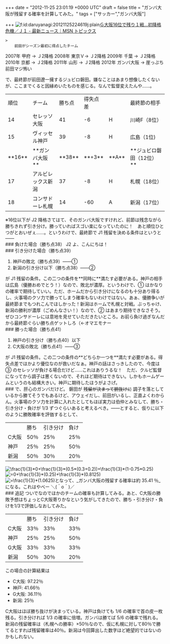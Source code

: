 
+++
date = "2012-11-25 23:01:19 +0000 UTC"
draft = false
title = "ガンバ大阪が残留する確率を計算してみた。"
tags = ["サッカー","ガンバ大阪"]

+++
<img src="http://cdn-ak.f.st-hatena.com/images/fotolife/d/daruyanagi/20121125/20121125224619.jpg" alt="f:id:daruyanagi:20121125224619j:plain" title="f:id:daruyanagi:20121125224619j:plain" class="hatena-fotolife"/><a href="http://topics.jp.msn.com/sports/football/article.aspx?articleid=1533526">Ｇ大阪16位で残り１戦…初降格危機／Ｊ１ - 最新ニュース｜MSN トピックス</a>

    >
        前田がシーズン最初に得点したチーム
2007年 甲府 → Ｊ2降格
2008年 東京Ｖ→ Ｊ2降格
2009年 千葉 → Ｊ2降格
2010年 京都 → Ｊ2降格
2011年 山形 → Ｊ2降格
2012年 ガンバ大阪 → 崖っぷち
前田マジ怖い

    
で、最終節が前田遼一擁するジュビロ磐田。嫌なことはあまり想像したくないが、ここまでくると因縁めいたものを感じる。なんで監督変えたんや……。

<table>
    <tbody><tr>
    <td>順位</td>
    <td>チーム</td>
    <td>勝ち点</td>
    <td>得失点差</td>
    <td></td>
    <td>最終節の相手</td>
    </tr>
    <tr>
    <td>14</td>
    <td>セレッソ大阪</td>
    <td>41</td>
    <td>-6</td>
    <td>H</td>
    <td>川崎F（8位）</td>
    </tr>
    <tr>
    <td>15</td>
    <td>ヴィッセル神戸</td>
    <td>39</td>
    <td>-8</td>
    <td>H</td>
    <td>広島（1位)</td>
    </tr>
    <tr>
    <td>**16**</td>
    <td>**ガンバ大阪**</td>
    <td>**38**</td>
    <td>**+3**</td>
    <td>**A**</td>
    <td>**ジュビロ磐田（12位）**</td>
    </tr>
    <tr>
    <td>17</td>
    <td>アルビレックス新潟</td>
    <td>37</td>
    <td>-8</td>
    <td>H</td>
    <td>札幌（18位）</td>
    </tr>
    <tr>
    <td>18</td>
    <td>コンサドーレ札幌</td>
    <td>14</td>
    <td>-60</td>
    <td>A</td>
    <td>新潟（17位）</td>
    </tr>
</tbody></table>※16位以下が J2 降格さてはて、そのガンバ大阪ですけれど、前節は残念ながら勝ちきれず引き分け。勝っていればスゴい楽になっていたのに！　あと順位ひとつがとおいぜぇ……。というわけで、最終節で J1 残留を決める条件はというと――

<div class="section">
    ### 負けた場合（勝ち点38）
    J2 よ、こんにちは！

</div>
<div class="section">
    ### 引き分けた場合（勝ち点39）
    
<ol>
<li>神戸の敗北（勝ち点39）――①</li>
<li>新潟の引き分け以下（勝ち点38）――②</li>
</ol>が J1 残留の条件。この二つの条件を**同時に**満たす必要がある。神戸の相手は広島（優勝おめでとう！）なので、敗北が濃厚。というわけで、① はかなりの確率で期待していい。ただ、ホームだから引き分けになるのも十分あり得るし、火事場のクソ力で勝ってしまう確率もないわけではない。あぁ、優勝争いが最終節までもつれこんでほしかった！新潟はホームで札幌と対戦。ぶっちゃけ、新潟の勝利が濃厚（ごめんなさい！）なので、② はあまり期待できなさそう。ぜひコンサドーレには意地を見せていただきたいところ。お前ら負け過ぎなんだから最終節ぐらい勝ち点ゲットしろ（←オマエモナー

</div>
<div class="section">
    ### 勝った場合（勝ち点41）
    
<ol>
<li>神戸の引き分け（勝ち点40）以下</li>
<li>C大阪の敗北（勝ち点41）――③</li>
</ol>が J1 残留の条件。この二つの条件の**どちらか一つを**満たす必要がある。得失点差でほかより優位なのが救いだなぁ。神戸の話はさっきしたので、今度は ③ のセレッソが負ける場合だけど……これはありうるな！　ただ、クルピ監督になってから調子は悪くないので、それほど期待はできない。しかもホームゲームというのも結構大きい。神戸に期待したほうがよさげ。

</div>
<div class="section">
    ### で、肝心のガンバだけど。
    磐田が <del>残留が決まって腑抜けに</del> 調子を落としているから勝てそうでもあるけど、アウェイだし、前田がいるし、正直よくわからん。火事場のクソ力を計算に入れたとしてもほぼ実力は伯仲とみなして、勝ち・引き分け・負けが 1/3 ずつぐらいあると考えるべき。――とすると、仮りに以下のように勝敗確率を評価するとして、

<table>
    <tbody><tr>
    <td></td>
    <td>勝ち</td>
    <td>引き分け</td>
    <td>負け</td>
    </tr>
    <tr>
    <td>C大阪</td>
    <td>50％</td>
    <td>25％</td>
    <td>25％</td>
    </tr>
    <tr>
    <td>神戸</td>
    <td>25％</td>
    <td>25％</td>
    <td>50％</td>
    </tr>
    <tr>
    <td>新潟</td>
    <td>50％</td>
    <td>30％</td>
    <td>20％</td>
    </tr>
</tbody></table><img src="http://chart.apis.google.com/chart?cht=tx&amp;chl=%5Cfrac%7B1%7D%7B3%7D%2A0%2B%5Cfrac%7B1%7D%7B3%7D%2A%280.5%2A%280.3%2B0.2%29%29%2B%5Cfrac%7B1%7D%7B3%7D%2A%281-0.75%2A0.25%29" alt="\frac{1}{3}*0+\frac{1}{3}*(0.5*(0.3+0.2))+\frac{1}{3}*(1-0.75*0.25)"/><br/>
<img src="http://chart.apis.google.com/chart?cht=tx&amp;chl=%3D0%2B%5Cfrac%7B1%7D%7B3%7D%2A%280.25%29%2B%5Cfrac%7B1%7D%7B3%7D%2A%280.8125%29" alt="=0+\frac{1}{3}*(0.25)+\frac{1}{3}*(0.8125)"/><br/>
<img src="http://chart.apis.google.com/chart?cht=tx&amp;chl=%3D%5Cfrac%7B1%7D%7B3%7D%2A%281.0625%29" alt="=\frac{1}{3}*(1.0625)"/>となって、_ガンバ大阪の残留する確率は約 35.41 ％_になる。これはやべー ＼(＾o＾)／

</div>
<div class="section">
    ### 追記
    ついでなのでほかのチームの確率も計算してみる。あと、C大阪の勝敗予想はちょっとC大阪寄りかなという気がしてきたので、勝ち・引き分け・負けを1/3で評価しなおしてみた。

<table>
    <tbody><tr>
    <td></td>
    <td>勝ち</td>
    <td>引き分け</td>
    <td>負け</td>
    </tr>
    <tr>
    <td>C大阪</td>
    <td>33％</td>
    <td>33％</td>
    <td>33％</td>
    </tr>
    <tr>
    <td>神戸</td>
    <td>25％</td>
    <td>25％</td>
    <td>50％</td>
    </tr>
    <tr>
    <td>G大阪</td>
    <td>33％</td>
    <td>33％</td>
    <td>33％</td>
    </tr>
    <tr>
    <td>新潟</td>
    <td>50％</td>
    <td>30％</td>
    <td>20％</td>
    </tr>
</tbody></table>この場合の計算結果は

<ul>
<li>C大阪: 97.22％</li>
<li>神戸: 41.66％</li>
<li>G大阪: 36.11％</li>
<li>新潟: 25％</li>
</ul>C大阪はほぼ勝ち抜けが決まっている。神戸は負けても 1/6 の確率で首の皮一枚残る。引き分ければ 1/3 の確率に倍増。ガンバは勝てば 5/6 の確率で残れる。新潟の残留確率は（札幌への勝率）×50％なので、仮に札幌に対して80％で勝てるとすれば残留確率は40％。新潟は今回算出した数字ほど絶望的ではないのかもしれない。

</div>

